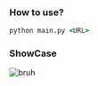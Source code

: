 ### How to use?
```bat
python main.py <URL>
```


### ShowCase

![bruh](https://github.com/DARKNOSY/Blank-URL-Obfuscator/blob/main/sc.png?raw=true)
